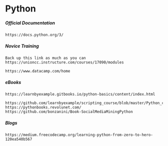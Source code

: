# Python

##### Official Documentation

```
https://docs.python.org/3/
```

##### Novice Training

```
Back up this link as much as you can
https://unioncc.instructure.com/courses/17090/modules

https://www.datacamp.com/home
```

##### eBooks

```
https://learnbyexample.gitbooks.io/python-basics/content/index.html
    https://github.com/learnbyexample/scripting_course/blob/master/Python_curated_resources.md
https://pythonbooks.revolunet.com/
https://github.com/bonzanini/Book-SocialMediaMiningPython
```

##### Blogs

```
https://medium.freecodecamp.org/learning-python-from-zero-to-hero-120ea540b567
```



